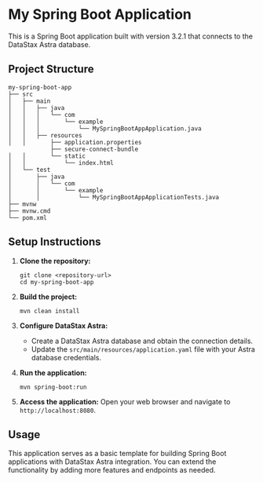 # My Spring Boot Application

This is a Spring Boot application built with version 3.2.1 that connects to the DataStax Astra database.

## Project Structure

```
my-spring-boot-app
├── src
│   ├── main
│   │   ├── java
│   │   │   └── com
│   │   │       └── example
│   │   │           └── MySpringBootAppApplication.java
│   │   ├── resources
│   │       ├── application.properties
            ├── secure-connect-bundle
│   │       └── static
│   │           └── index.html
│   └── test
│       ├── java
│       │   └── com
│       │       └── example
│       │           └── MySpringBootAppApplicationTests.java
├── mvnw
├── mvnw.cmd
└── pom.xml
```

## Setup Instructions

1. **Clone the repository:**
   ```
   git clone <repository-url>
   cd my-spring-boot-app
   ```

2. **Build the project:**
   ```
   mvn clean install
   ```

3. **Configure DataStax Astra:**
   - Create a DataStax Astra database and obtain the connection details.
   - Update the `src/main/resources/application.yaml` file with your Astra database credentials.

4. **Run the application:**
   ```
   mvn spring-boot:run
   ```

5. **Access the application:**
   Open your web browser and navigate to `http://localhost:8080`.

## Usage

This application serves as a basic template for building Spring Boot applications with DataStax Astra integration. You can extend the functionality by adding more features and endpoints as needed.
